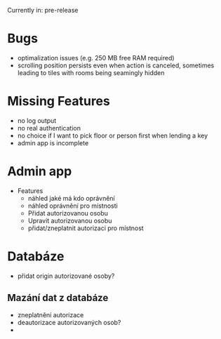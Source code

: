 Currently in: pre-release

# Bugs
- optimalization issues (e.g. 250 MB free RAM required)
- scrolling position persists even when action is canceled, sometimes leading to tiles with rooms being seamingly hidden

# Missing Features
- no log output
- no real authentication
- no choice if I want to pick floor or person first when lending a key
- admin app is incomplete


# Admin app
- Features
  - náhled jaké má kdo oprávnění
  - náhled oprávnění pro místnosti
  - Přidat autorizovanou osobu
  - Upravit autorizovanou osobu
  - přidat/zneplatnit autorizaci pro místnost



# Databáze
- přidat origin autorizované osoby?
## Mazání dat z databáze
- zneplatnění autorizace
- deautorizace autorizovaných osob?
- 
